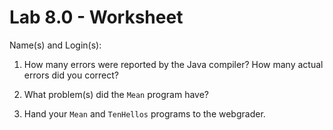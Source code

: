 # Lab 8.0 - Worksheet

Name(s) and Login(s):



1. How many errors were reported by the Java compiler?  How many 
   actual errors did you correct?          



2. What problem(s) did the `Mean` program have? 
       



3.  Hand your `Mean` and `TenHellos` programs to the webgrader.
